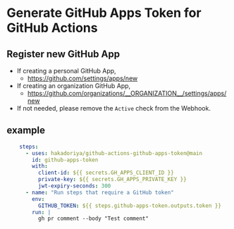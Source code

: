 # Generate GitHub Apps Token for GitHub Actions

## Register new GitHub App

- If creating a personal GitHub App,
  - <https://github.com/settings/apps/new>
- If creating an organization GitHub App,
  - <https://github.com/organizations/__ORGANIZATION__/settings/apps/new>
- If not needed, please remove the `Active` check from the Webhook.

## example

```yml
    steps:
      - uses: hakadoriya/github-actions-github-apps-token@main
        id: github-apps-token
        with:
          client-id: ${{ secrets.GH_APPS_CLIENT_ID }}
          private-key: ${{ secrets.GH_APPS_PRIVATE_KEY }}
          jwt-expiry-seconds: 300
      - name: "Run steps that require a GitHub token"
        env:
          GITHUB_TOKEN: ${{ steps.github-apps-token.outputs.token }}
        run: |
          gh pr comment --body "Test comment"
```
